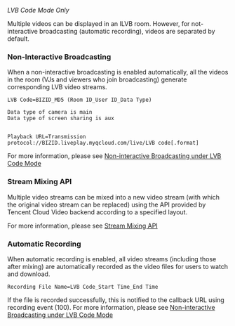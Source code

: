 *LVB Code Mode Only*

Multiple videos can be displayed in an ILVB room. However, for not-interactive broadcasting (automatic recording), videos are separated by default.


### Non-Interactive Broadcasting

When a non-interactive broadcasting is enabled automatically, all the videos in the room (VJs and viewers who join broadcasting) generate corresponding LVB video streams.

```
LVB Code=BIZID_MD5 (Room ID_User ID_Data Type)

Data type of camera is main
Data type of screen sharing is aux


Playback URL=Transmission protocol://BIZID.liveplay.myqcloud.com/live/LVB code[.format]
```
For more information, please see [Non-interactive Broadcasting under LVB Code Mode](https://cloud.tencent.com/document/product/268/8560)

### Stream Mixing API

Multiple video streams can be mixed into a new video stream (with which the original video stream can be replaced) using the API provided by Tencent Cloud Video backend according to a specified layout.

For more information, please see [Stream Mixing API](https://cloud.tencent.com/document/product/267/8832)

### Automatic Recording

When automatic recording is enabled, all video streams (including those after mixing) are automatically recorded as the video files for users to watch and download.

```
Recording File Name=LVB Code_Start Time_End Time
```

If the file is recorded successfully, this is notified to the callback URL using recording event (100). For more information, please see [Non-interactive Broadcasting under LVB Code Mode](https://cloud.tencent.com/document/product/268/8560)

